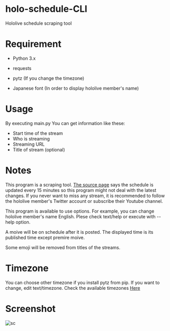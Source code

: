 # holo-schedule-CLI
Hololive schedule scraping tool

# Requirement
- Python 3.x
- requests
- pytz (If you change the timezone)

- Japanese font (In order to display hololive member's name)

# Usage
By executing main\.py You can get information like these:
- Start time of the stream
- Who is streaming
- Streaming URL
- Title of stream (optional)

# Notes
This program is a scraping tool. [The source page](https://schedule.hololive.tv/simple) 
says the schedule is updated every 15 minutes so this program might not deal with the latest changes. 
If you never want to miss any stream, it is recommended to follow the hololive member's Twitter account or subscribe their Youtube channel.  

This program is available to use options. For example, you can change hololive member's name English. Plese check text/help or execute with --help option.  

A moive will be on schedule after it is posted. The displayed time is its published time except premire moive.  

Some emoji will be removed from titles of the streams.  

# Timezone
You can choose other timezone if you install pytz from pip. If you want to change, edit text/timezone. Check the available timezones [Here](https://gist.github.com/heyalexej/8bf688fd67d7199be4a1682b3eec7568)  

# Screenshot
![sc](https://user-images.githubusercontent.com/42367122/79976625-e26f4700-84d7-11ea-9e36-e5262e317fbd.png)  
